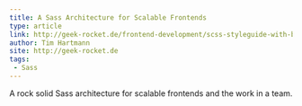 ```yaml
---
title: A Sass Architecture for Scalable Frontends
type: article
link: http://geek-rocket.de/frontend-development/scss-styleguide-with-bem-oocss-smacss/
author: Tim Hartmann
site: http://geek-rocket.de
tags:
 - Sass
---
```


A rock solid Sass architecture for scalable frontends and the work in a team.
